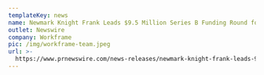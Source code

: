 ```yaml
---
templateKey: news
name: Newmark Knight Frank Leads $9.5 Million Series B Funding Round for Workframe
outlet: Newswire
company: Workframe
pic: /img/workframe-team.jpeg
url: >-
  https://www.prnewswire.com/news-releases/newmark-knight-frank-leads-9-5-million-series-b-funding-round-for-workframe-inc-300650172.html
---
```

